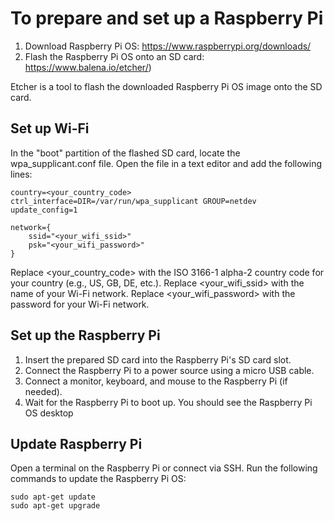 # To prepare and set up a Raspberry Pi
1. Download Raspberry Pi OS: https://www.raspberrypi.org/downloads/
2. Flash the Raspberry Pi OS onto an SD card: https://www.balena.io/etcher/) 

Etcher is a tool to flash the downloaded Raspberry Pi OS image onto the SD card.

## Set up Wi-Fi
In the "boot" partition of the flashed SD card, locate the wpa_supplicant.conf file.
Open the file in a text editor and add the following lines:
```
country=<your_country_code>
ctrl_interface=DIR=/var/run/wpa_supplicant GROUP=netdev
update_config=1

network={
    ssid="<your_wifi_ssid>"
    psk="<your_wifi_password>"
}
```
Replace <your_country_code> with the ISO 3166-1 alpha-2 country code for your country (e.g., US, GB, DE, etc.).
Replace <your_wifi_ssid> with the name of your Wi-Fi network.
Replace <your_wifi_password> with the password for your Wi-Fi network.

## Set up the Raspberry Pi
1. Insert the prepared SD card into the Raspberry Pi's SD card slot.
2. Connect the Raspberry Pi to a power source using a micro USB cable.
3. Connect a monitor, keyboard, and mouse to the Raspberry Pi (if needed).
4. Wait for the Raspberry Pi to boot up. You should see the Raspberry Pi OS desktop 

## Update Raspberry Pi
Open a terminal on the Raspberry Pi or connect via SSH.
Run the following commands to update the Raspberry Pi OS:
```
sudo apt-get update
sudo apt-get upgrade
```

